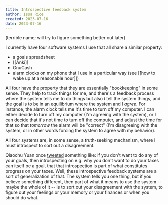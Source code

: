 ```yaml
---
title: Introspective feedback system
author: Issa Rice
created: 2023-07-16
date: 2023-07-16
---
```


(terrible name; will try to figure something better out later)

I currently have four software systems I use that all share a similar property:

- a goals spreadsheet
- [[Anki]]
- GnuCash
- alarm clocks on my phone that I use in a particular way (see [[how to wake up at a reasonable hour]])

All four have the property that they are essentially "bookkeeping" in some sense. They help to track things for me, and there's a feedback process where the system tells me to do things but also *I* tell the system things, and the goal is to be in an equilibrium where the system and I *agree*. For instance, the alarm clock tells me it's time to turn off my computer. I can either decide to turn off my computer (I'm agreeing with the system), or I can decide that it's not time to turn off the computer, and adjust the time for that so that *tomorrow* the alarm will be "correct" (I'm disagreeing with the system, or in other words forcing the system to agree with my behavior).

All four systems are, in some sense, a truth-seeking mechanism, where I must introspect to sort out a disagreement.

Qiaochu Yuan once [tweeted](https://twitter.com/QiaochuYuan/status/1481035926948102144) something like: if you don't want to do any of your goals, then introspecting on e.g. why you don't want to do your taxes can itself be a goal, that that introspection is part of what constitutes progress on your taxes. Well, these introspective feedback systems are a sort of generalization of that. The system tells you one thing, but if you believe something different, then part of what it means to use the system -- maybe the whole of it -- is to sort out your disagreement with the system, to figure out your feelings or your memory or your finances or when you should do what.